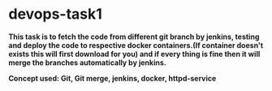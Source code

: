 # devops-task1
**This task  is to fetch the code from different git branch by jenkins, testing and deploy the code to respective docker containers.(If container doesn't exists this will first
 download for you) and if every thing is fine then it will merge the branches automatically by jenkins.**
 
 **Concept used: Git, Git merge, jenkins, docker, httpd-service**
